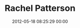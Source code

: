 ---
title: "Rachel Patterson"
date: 2012-05-18 08:25:29 00:00
permalink: /howsuperduper
twitter: ""
likes: [438,592,593,628,712,1602,1769]
id: 252
gravatar: "http://www.gravatar.com/avatar/57e5cf831db6f0dea699ef9dab182475"
---